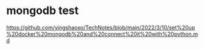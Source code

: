 # mongodb test

https://github.com/yingshaoxo/TechNotes/blob/main/2022/3/10/set%20up%20docker%20mongodb%20and%20connect%20it%20with%20python.md